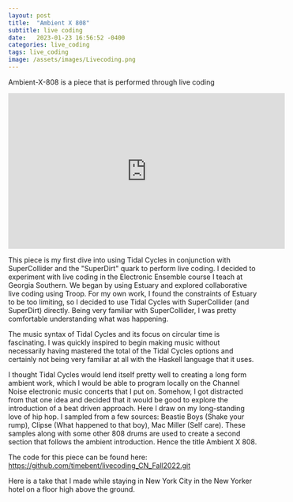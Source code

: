 ```yaml
---
layout: post
title:  "Ambient X 808"
subtitle: live coding
date:   2023-01-23 16:56:52 -0400
categories: live_coding
tags: live_coding
image: /assets/images/Livecoding.png
---
```

Ambient-X-808 is a piece that is performed through live coding 

<iframe width="560" height="315" src="https://www.youtube.com/embed/zGWQNOQu6WU" title="YouTube video player" frameborder="0" allow="accelerometer; autoplay; clipboard-write; encrypted-media; gyroscope; picture-in-picture; web-share" allowfullscreen></iframe>

This piece is my first dive into using Tidal Cycles in conjunction with SuperCollider and the "SuperDirt" quark to perform live coding. I decided to experiment with live coding in the Electronic Ensemble course I teach at Georgia Southern. We began by using Estuary and explored collaborative live coding using Troop. For my own work, I found the constraints of Estuary to be too limiting, so I decided to use Tidal Cycles with SuperCollider (and SuperDirt) directly. Being very familiar with SuperCollider, I was pretty comfortable understanding what was happening.

The music syntax of Tidal Cycles and its focus on circular time is fascinating. I was quickly inspired to begin making music without necessarily having mastered the total of the Tidal Cycles options and certainly not being very familiar at all with the Haskell language that it uses. 

I thought Tidal Cycles would lend itself pretty well to creating a long form ambient work, which I would be able to program locally on the Channel Noise electronic music concerts that I put on. Somehow, I got distracted from that one idea and decided that it would be good to explore the introduction of a beat driven approach. Here I draw on my long-standing love of hip hop. I sampled from a few sources: Beastie Boys (Shake your rump), Clipse (What happened to that boy), Mac Miller (Self care). These samples along with some other 808 drums are used to create a second section that follows the ambient introduction. Hence the title Ambient X 808. 

The code for this piece can be found here:
https://github.com/timebent/livecoding_CN_Fall2022.git

Here is a take that I made while staying in New York City in the New Yorker hotel on a floor high above the ground. 


<br>
